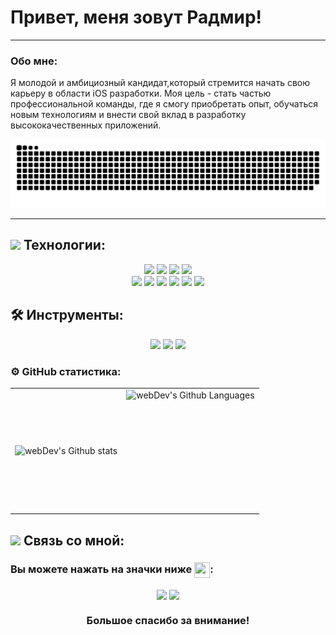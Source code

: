 
# Привет, меня зовут Радмир!

---

###  Обо мне:

 Я молодой и амбициозный кандидат,который стремится начать свою карьеру в области iOS разработки. Моя цель - стать частью профессиональной команды, где я смогу приобретать опыт, обучаться новым технологиям и внести свой вклад в разработку высококачественных приложений.
<p align="center">
 <img width="600" src="https://raw.githubusercontent.com/platane/snk/output/github-contribution-grid-snake-dark.svg" alt="snake"/>
</p>

---

## <img src="https://media.giphy.com/media/j2pOGeGYKe2xCCKwfi/giphy.gif" width="40"> Технологии:

<p align="center">
   <img style="pointer-events: none;" src="https://img.shields.io/badge/swift-%23ED8B00.svg?style=for-the-badge&logo=swift&logoColor=white">
   <img style="pointer-events: none;" src="https://img.shields.io/badge/UIKit-0078D6?style=for-the-badge&logoColor=white">
   <img style="pointer-events: none;" src="https://img.shields.io/badge/MVC-c600c7?style=for-the-badge&logoColor=white">
   <img style="pointer-events: none;" src="https://img.shields.io/badge/MTP-c600c7?style=for-the-badge&logoColor=white">
   </br>
   <img style="pointer-events: none;" src="https://img.shields.io/badge/AutoLayout-0078D6?style=for-the-badge&logoColor=white">
   <img style="pointer-events: none;" src="https://img.shields.io/badge/SnapKit-0169d0?style=for-the-badge&logoColor=white">
   <img style="pointer-events: none;" src="https://img.shields.io/badge/Programmatic Interface-c600c7?style=for-the-badge&logoColor=white">
    <img style="pointer-events: none;" src="https://img.shields.io/badge/Git-039BE5?style=for-the-badge&logoColor=white">
     <img style="pointer-events: none;" src="https://img.shields.io/badge/GitFlow-fe9c1b?style=for-the-badge&logoColor=white">
   <img style="pointer-events: none;" src="https://img.shields.io/badge/Networking-00dae6?style=for-the-badge&logoColor=white">
</p> 


## 🛠 Инструменты:
<p align="center">
   <img src="https://img.shields.io/badge/GitHub-100000?style=for-the-badge&logo=github&logoColor=white">
   <img src="https://img.shields.io/badge/XCode%20-3CDA89?style=for-the-badge&logo=android-studio&logoColor=white">
   <img src="https://img.shields.io/badge/git-F05032?style=for-the-badge&logo=git&logoColor=white">
   </br>
</p> 

### ⚙️ GitHub статистика:

<table>
  <tr>
    <td>
      <img align="left" src="https://github-readme-stats.vercel.app/api?username=ra9miry&show_icons=true&theme=merko" alt="webDev's Github stats"/>
    </td>
    <td>
      <img height="195px" align="right" alt="webDev's Github Languages" src="https://github-readme-stats-sigma-five.vercel.app/api/top-langs/?username=ra9miry&layout=compact&theme=vision-friendly-dark](https://github-readme-stats.vercel.app/api/top-langs/?ra9miry=anuraghazra&layout=compact" />
    </td>
  </tr>
</table>

## <img src="https://media.tenor.com/wLuGDio_sbIAAAAi/piyueshmodi-curiouspiyuesh.gif" width="40"> Связь со мной:
### Вы можете нажать на значки ниже <img src="https://raw.githubusercontent.com/Tarikul-Islam-Anik/Animated-Fluent-Emojis/master/Emojis/Hand%20gestures/Backhand%20Index%20Pointing%20Down.png" width="25" height="25" align="center"/>:
<p align="center">
   <a href="https://t.me/ra9miry" target="blank"><img align="center" src="https://img.shields.io/badge/Telegram-2CA5E0?style=for-the-badge&logo=telegram&logoColor=white" /></a>
   <a href="https://www.instagram.com/ra9m1r06/" target="blank"><img align="center" src="https://img.shields.io/badge/Instagram-833AB4?style=for-the-badge&logo=instagram&logoColor=white" /></a>
</p>
<h3 align="center">Большое спасибо за внимание!</h3>
